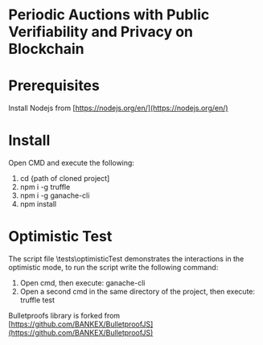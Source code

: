 ﻿# Periodic Auctions with Public Verifiability and Privacy on Blockchain



# Prerequisites
 Install Nodejs from [https://nodejs.org/en/](https://nodejs.org/en/)
 

# Install
Open CMD and execute the following:

 1. cd {path of cloned project]
 2. npm i -g truffle
 3. npm i -g ganache-cli
 4. npm install 

# Optimistic Test
The script file \tests\optimisticTest demonstrates the interactions in the optimistic mode, to run the script write the following command:

1. Open cmd, then execute: ganache-cli 
2. Open a second cmd in the same directory of the project, then execute: truffle test

Bulletproofs library is forked from [https://github.com/BANKEX/BulletproofJS](https://github.com/BANKEX/BulletproofJS)

